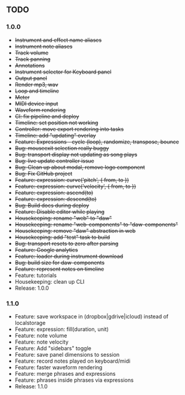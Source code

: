 ## TODO


### 1.0.0

* ~~Instrument and effect name aliases~~
* ~~Instrument note aliases~~
* ~~Track volume~~
* ~~Track panning~~
* ~~Annotations~~
* ~~Instrument selector for Keyboard panel~~
* ~~Output panel~~
* ~~Render mp3, wav~~
* ~~Loop and timeline~~
* ~~Meter~~
* ~~MIDI device input~~
* ~~Waveform rendering~~
* ~~CI: fix pipeline and deploy~~
* ~~Timeline: set position not working~~
* ~~Controller: move export rendering into tasks~~
* ~~Timeline: add "updating" overlay~~
* ~~Feature: Expressions - cycle (loop), randomize, transpose, bounce~~
* ~~Bug: mouseexit selection really buggy~~
* ~~Bug: transport display not updating as song plays~~
* ~~Bug: live update controller issue~~
* ~~Bug: Clean up about modal, remove logo component~~
* ~~Bug: Fix GitHub project~~
* ~~Feature: expression: curve('pitch', { from, to })~~
* ~~Feature: expression: curve('velocity', { from, to })~~
* ~~Feature: expression: ascend(to)~~
* ~~Feature: expression: descend(to)~~
* ~~Bug: Build docs during deploy~~
* ~~Feature: Disable editor while playing~~
* ~~Housekeeping: rename "web" to "daw"~~
* ~~Housekeeping: rename "web-components" to "daw-components"~~
* ~~Housekeeping: remove "daw" abstraction in web~~
* ~~Housekeeping: add "test" task to build~~
* ~~Bug: transport resets to zero after parsing~~
* ~~Feature: Google analytics~~
* ~~Feature: loader during instrument download~~
* ~~Bug: build size for daw-components~~
* ~~Feature: represent notes on timeline~~
* Feature: tutorials
* Housekeeping: clean up CLI
* Release: 1.0.0 

### 1.1.0

* Feature: save workspace in (dropbox|gdrive|icloud) instead of localstorage
* Feature: expression: fill(duration, unit)
* Feature: note volume
* Feature: note velocity
* Feature: Add "sidebars" toggle
* Feature: save panel dimensions to session
* Feature: record notes played on keyboard/midi
* Feature: faster waveform rendering
* Feature: merge phrases and expressions
* Feature: phrases inside phrases via expressions
* Release: 1.1.0